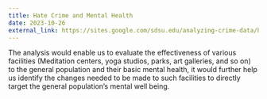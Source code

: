 ```yaml
---
title: Hate Crime and Mental Health
date: 2023-10-26
external_link: https://sites.google.com/sdsu.edu/analyzing-crime-data/home
---
```


The analysis would enable us to evaluate the effectiveness of various facilities (Meditation centers, yoga studios, parks, art galleries, and so on) to the general population and their basic mental health, it would further help us identify the changes needed to be made to such facilities to directly target the general population’s mental well being.
<!--more-->
